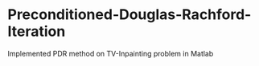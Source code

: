 # Preconditioned-Douglas-Rachford-Iteration
Implemented PDR method on TV-Inpainting problem in Matlab
